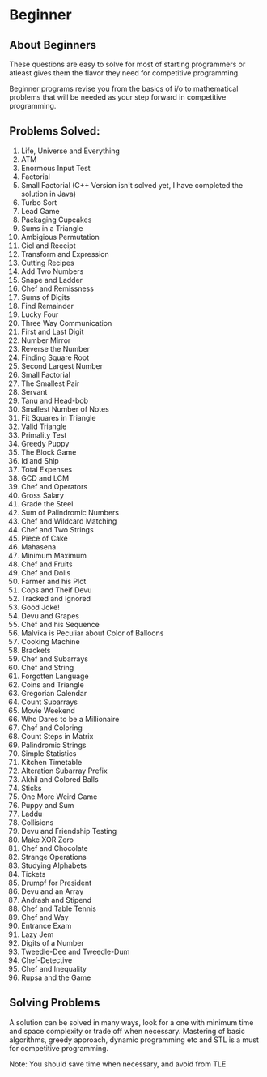 # Beginner 

## About Beginners

These questions are easy to solve for most of starting programmers or atleast gives them the flavor they need for competitive programming.

Beginner programs revise you from the basics of i/o to mathematical problems that will be needed as your step forward in competitive programming.

## Problems Solved: 

1. Life, Universe and Everything
2. ATM
3. Enormous Input Test
4. Factorial
5. Small Factorial (C++ Version isn't solved yet, I have completed the solution in Java)
6. Turbo Sort
7. Lead Game
8. Packaging Cupcakes
9. Sums in a Triangle
10. Ambigious Permutation
11. Ciel and Receipt
12. Transform and Expression
13. Cutting Recipes
14. Add Two Numbers
15. Snape and Ladder
16. Chef and Remissness
17. Sums of Digits
18. Find Remainder
19. Lucky Four
20. Three Way Communication
21. First and Last Digit
22. Number Mirror
23. Reverse the Number
24. Finding Square Root
25. Second Largest Number
26. Small Factorial
27. The Smallest Pair
28. Servant
29. Tanu and Head-bob
30. Smallest Number of Notes
31. Fit Squares in Triangle
32. Valid Triangle
33. Primality Test
34. Greedy Puppy
35. The Block Game
36. Id and Ship
37. Total Expenses
38. GCD and LCM
39. Chef and Operators
40. Gross Salary
41. Grade the Steel
42. Sum of Palindromic Numbers
43. Chef and Wildcard Matching
44. Chef and Two Strings
45. Piece of Cake
46. Mahasena
47. Minimum Maximum
48. Chef and Fruits
49. Chef and Dolls
50. Farmer and his Plot
51. Cops and Theif Devu
52. Tracked and Ignored
53. Good Joke!
54. Devu and Grapes
55. Chef and his Sequence
56. Malvika is Peculiar about Color of Balloons
57. Cooking Machine
58. Brackets 
59. Chef and Subarrays
60. Chef and String
61. Forgotten Language
62. Coins and Triangle
63. Gregorian Calendar
64. Count Subarrays
65. Movie Weekend
66. Who Dares to be a Millionaire
67. Chef and Coloring
68. Count Steps in Matrix
69. Palindromic Strings
70. Simple Statistics
71. Kitchen Timetable
72. Alteration Subarray Prefix
73. Akhil and Colored Balls
74. Sticks
75. One More Weird Game
76. Puppy and Sum
77. Laddu
78. Collisions
79. Devu and Friendship Testing
80. Make XOR Zero
81. Chef and Chocolate
82. Strange Operations
83. Studying Alphabets
84. Tickets
85. Drumpf for President
86. Devu and an Array
87. Andrash and Stipend
88. Chef and Table Tennis
89. Chef and Way
90. Entrance Exam
91. Lazy Jem
92. Digits of a Number
93. Tweedle-Dee and Tweedle-Dum
94. Chef-Detective
95. Chef and Inequality
96. Rupsa and the Game

## Solving Problems

A solution can be solved in many ways, look for a one with minimum time and space complexity or trade off when necessary. Mastering of basic algorithms, greedy approach, dynamic programming etc and STL is a must for competitive programming.

Note: You should save time when necessary, and avoid from TLE
